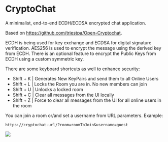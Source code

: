 # CryptoChat
A minimalist, end-to-end ECDH/ECDSA encrypted chat application.

Based on https://github.com/triestpa/Open-Cryptochat.


ECDH is being used for key exchange and ECDSA for digital signature verification. AES256 is used to encrypt the message using the derived key from ECDH.
There is an optional feature to encrypt the Public Keys from ECDH using a custom symmetric key.

There are some keyboard shortcuts as well to enhance security:
 
 * Shift + K | Generates New KeyPairs and send them to all Online Users
 * Shift + L | Locks the Room you are in. No new members can join
 * Shift + U | Unlocks a locked room
 * Shift + C | Clear all messages from the UI locally
 * Shift + Z | Force to clear all messages from the UI for all online users in the room

You can join a room or/and set a username from URL parameters. Example:

```
https://cryptochat-url/?room=roomToJoin&username=guest
```

![](https://i.ibb.co/Px4ZT7b/Screenshot-1.png|width=100)


